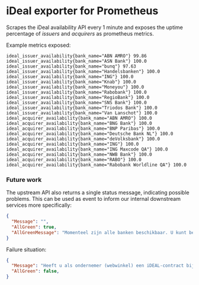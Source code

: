 # iDeal exporter for Prometheus

Scrapes the iDeal availability API every 1 minute and exposes the uptime percentage of _issuers_ and _acquirers_ as prometheus metrics.

Example metrics exposed:

```
ideal_issuer_availability{bank_name="ABN AMRO"} 99.86
ideal_issuer_availability{bank_name="ASN Bank"} 100.0
ideal_issuer_availability{bank_name="bunq"} 97.63
ideal_issuer_availability{bank_name="Handelsbanken"} 100.0
ideal_issuer_availability{bank_name="ING"} 100.0
ideal_issuer_availability{bank_name="Knab"} 100.0
ideal_issuer_availability{bank_name="Moneyou"} 100.0
ideal_issuer_availability{bank_name="Rabobank"} 100.0
ideal_issuer_availability{bank_name="RegioBank"} 100.0
ideal_issuer_availability{bank_name="SNS Bank"} 100.0
ideal_issuer_availability{bank_name="Triodos Bank"} 100.0
ideal_issuer_availability{bank_name="Van Lanschot"} 100.0
ideal_acquirer_availability{bank_name="ABN AMRO"} 100.0
ideal_acquirer_availability{bank_name="BNG Bank"} 100.0
ideal_acquirer_availability{bank_name="BNP Paribas"} 100.0
ideal_acquirer_availability{bank_name="Deutsche Bank NL"} 100.0
ideal_acquirer_availability{bank_name="deVolksbank"} 100.0
ideal_acquirer_availability{bank_name="ING"} 100.0
ideal_acquirer_availability{bank_name="ING Maxcode QA"} 100.0
ideal_acquirer_availability{bank_name="NWB Bank"} 100.0
ideal_acquirer_availability{bank_name="RABO"} 100.0
ideal_acquirer_availability{bank_name="Rabobank Worldline QA"} 100.0
```

### Future work

The upstream API also returns a single status message, indicating possible problems. This can be used as event to inform our internal downstream services more specifically:

```json
{
  "Message": "",
  "AllGreen": true,
  "AllGreenMessage": "Momenteel zijn alle banken beschikbaar. U kunt betalen met iDEAL"
}
```

Failure situation:

```json
{
  "Message": "Heeft u als ondernemer (webwinkel) een iDEAL-contract bij ING, dan kunt u geen iDEAL-betalingen laten doen.<br />Laat uw klanten het nogmaals proberen of bied een andere betaalmethode aan.",
  "AllGreen": false,
}
```
